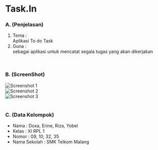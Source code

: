 # Task.In
### A. (Penjelasan)
1. Tema : 
    <br>Aplikasi To do Task
2. Guna :
    <br>sebagai aplikasi untuk mencatat segala tugas yang akan dikerjakan

<br>

### B. (ScreenShot)
![Screenshot 1](https://s10.postimg.io/5u642behl/Capture1.png)<br>
![Screenshot 2](https://s12.postimg.io/w2t39unst/Capture2.png)<br>
![Screenshot 3](https://s16.postimg.io/p7aa6up5h/Capture3.png)<br>
<br>

### C. (Data Kelompok)
- Nama  : Doxa, Erine, Riza, Yobel
- Kelas : XI RPL 1
- Nomor : 09, 10, 32, 35
- Nama Sekolah  : SMK Telkom Malang

<br>
